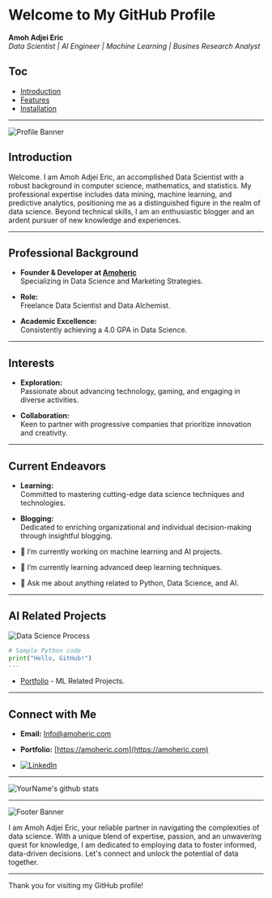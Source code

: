 # Welcome to My GitHub Profile

**Amoh Adjei Eric**  
_Data Scientist | AI Engineer | Machine Learning | Busines Research Analyst_

## Toc ##
- [Introduction](#introduction)
- [Features](#features)
- [Installation](#installation)
---

![Profile Banner](https://amoheric.com/wp-content/uploads/2023/11/Data-Scientist.png)  <!-- Replace URL_TO_YOUR_IMAGE with the link to your banner image -->

## Introduction

Welcome. I am Amoh Adjei Eric, an accomplished Data Scientist with a robust background in computer science, mathematics, and statistics. My professional expertise includes data mining, machine learning, and predictive analytics, positioning me as a distinguished figure in the realm of data science. Beyond technical skills, I am an enthusiastic blogger and an ardent pursuer of new knowledge and experiences.

---

## Professional Background

- **Founder & Developer at [Amoheric](https://amoheric.com)**  
  Specializing in Data Science and Marketing Strategies.
  
- **Role:**  
  Freelance Data Scientist and Data Alchemist.
  
- **Academic Excellence:**  
  Consistently achieving a 4.0 GPA in Data Science.

---

## Interests

- **Exploration:**  
  Passionate about advancing technology, gaming, and engaging in diverse activities.
  
- **Collaboration:**  
  Keen to partner with progressive companies that prioritize innovation and creativity.

---

## Current Endeavors

- **Learning:**  
  Committed to mastering cutting-edge data science techniques and technologies.
  
- **Blogging:**  
  Dedicated to enriching organizational and individual decision-making through insightful blogging.

- 🔭 I’m currently working on machine learning and AI projects.
- 🌱 I’m currently learning advanced deep learning techniques.
- 💬 Ask me about anything related to Python, Data Science, and AI.

---

## AI Related Projects ##




![Data Science Process](https://amoheric.com/wp-content/uploads/2023/12/DATA-SCIENCE.gif) <!-- Replace URL_TO_ANOTHER_IMAGE with the link to an image showcasing your work or interests -->

```python
# Sample Python code
print("Hello, GitHub!")
---
```
- [Portfolio](https://github.com/amoheric/Data-Science-Projects) - ML Related Projects.

---

## Connect with Me

- **Email:** [Info@amoheric.com](mailto:info@amoheric.com)
- **Portfolio:** [https://amoheric.com](https://amoheric.com)
  
- [![LinkedIn](https://img.shields.io/badge/LinkedIn-0077B5?style=for-the-badge&logo=linkedin&logoColor=white)](https://www.linkedin.com/in/amoheric/)

---

![YourName's github stats](https://github-readme-stats.vercel.app/api?username=amoheric&show_icons=true)

---

![Footer Banner](https://amoheric.com/wp-content/uploads/2024/09/amoheric_footer_profile.png)  <!-- Replace URL_TO_FOOTER_IMAGE with the link to your footer image -->

I am Amoh Adjei Eric, your reliable partner in navigating the complexities of data science. With a unique blend of expertise, passion, and an unwavering quest for knowledge, I am dedicated to employing data to foster informed, data-driven decisions. Let's connect and unlock the potential of data together.

---

Thank you for visiting my GitHub profile!

